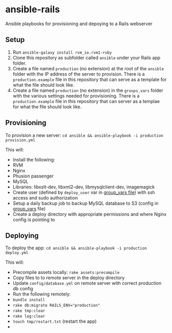 # ansible-rails

Ansible playbooks for provisioning and depoying to a Rails webserver

## Setup

1. Run `ansible-galaxy install rvm_io.rvm1-ruby`
2. Clone this repository as subfolder called `ansible` under your Rails app folder.
3. Create a file named `production` (no extension) at the root of the `ansible` folder with the IP address of the server to provision.  There is a `production.example` file in this repository that can serve as a template for what the file should look like.
4. Create a file named `production` (no extension) in the `groups_vars` folder with the various settings needed for provisioning.  There is a `production.example` file in this repository that can server as a templae for what the file should look like.

## Provisioning
To provision a new server:
`cd ansible && ansible-playbook -i production provision.yml`

This will:
- Install the following:
 - RVM
 - Nginx
 - Phusion passenger
 - MySQL
 - Libraries: libxslt-dev, libxml2-dev, libmysqlclient-dev, imagemagick
- Create user (defined by `deploy_user` var in [group_vars file](group_vars/production.)) with ssh access and sudo authorization
- Setup a daily backup job to backup MySQL database to S3 (config in [group_vars](https://github.com/bradyholt/ansible-rails/blob/master/group_vars/production.example#L6-L8) file)
- Create a deploy directory with appropriate permissions and where Nginx config is pointing to


## Deploying
To deploy the app: 
`cd ansible && ansible-playbook -i production deploy.yml`

This will:
- Precompile assets locally: `rake assets:precompile`
- Copy files to to remote server in the deploy directory
- Update `config/database.yml` on remote server with correct production db config
- Run the following remotely:
 - `bundle install`
 - `rake db:migrate RAILS_ENV="production"`
 - `rake tmp:clear`
 - `rake log:clear`
 - `touch tmp/restart.txt` (restart the app)
- 
